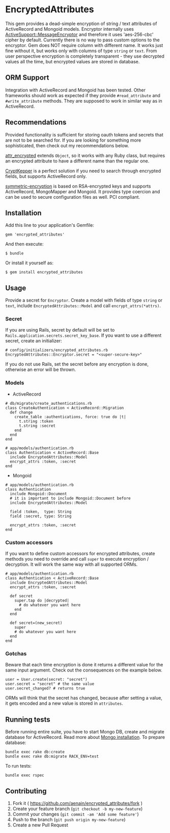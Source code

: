# EncryptedAttributes

This gem provides a dead-simple encryption of string / text attributes of ActiveRecord and Mongoid models.  Encryptor internally uses [ActiveSupport::MessageEncryptor](http://api.rubyonrails.org/classes/ActiveSupport/MessageEncryptor.html) and therefore it uses 'aes-256-cbc' cipher by default. Currently there is no way to pass custom options to the encryptor. Gem does NOT require column with different name. It works just fine without it, but works only with columns of type `string` or `text`. From user perspective encryption is completely transparent - they use decrypted values all the time, but encrypted values are stored in database.

## ORM Support

Integration with ActiveRecord and Mongoid has been tested. Other frameworks should work as expected if they provide `#read_attribute` and `#write_attribute` methods. They are supposed to work in similar way as in ActiveRecord.

## Recommendations

Provided functionality is sufficient for storing oauth tokens and secrets that are not to be searched for. If you are looking for something more sophisticated, then check out my recommendations below.

[attr_encrypted](https://github.com/attr-encrypted/attr_encrypted) extends `Object`, so it works with any Ruby class, but requires an encrypted attribute to have a different name than the regular one.

[CryptKepper](http://jmazzi.github.io/crypt_keeper/) is a perfect solution if you need to search through encrypted fields, but supports ActiveRecord only.

[symmetric-encryption](https://github.com/reidmorrison/symmetric-encryption) is based on RSA-encrypted keys and supports ActiveRecord, MongoMapper and Mongoid. It provides type coercion and can be used to secure configuration files as well. PCI compliant.

## Installation

Add this line to your application's Gemfile:

    gem 'encrypted_attributes'

And then execute:

    $ bundle

Or install it yourself as:

    $ gem install encrypted_attributes

## Usage

Provide a secret for `Encryptor`. Create a model with fields of type `string` or `text`, include `EncryptedAttributes::Model` and call `encrypt_attrs(*attrs)`.

### Secret

If you are using Rails, secret by default will be set to `Rails.application.secrets.secret_key_base`. If you want to use a different secret, create an initializer:

    # config/initializers/encrypted_attributes.rb
    EncryptedAttributes::Encryptor.secret = "<super-secure-key>"

If you do not use Rails, set the secret before any encryption is done, otherwise an error will be thrown.

### Models

* ActiveRecord

```
# db/migrate/create_authentications.rb
class CreateAuthentication < ActiveRecord::Migration
  def change
    create_table :authentications, force: true do |t|
      t.string :token
      t.string :secret
    end
  end
end
```

```
# app/models/authentication.rb
class Authentication < ActiveRecord::Base
  include EncryptedAttributes::Model
  encrypt_attrs :token, :secret
end
```

* Mongoid

```
# app/models/authentication.rb
class Authentication
  include Mongoid::Document
  # it is important to include Mongoid::Document before
  include EncryptedAttributes::Model

  field :token,  type: String
  field :secret, type: String

  encrypt_attrs :token, :secret
end
```

### Custom accessors

If you want to define custom accessors for encrypted attributes, create methods you need to override and call `super` to execute encryption / decryption. It will work the same way with all supported ORMs.

    # app/models/authentication.rb
    class Authentication < ActiveRecord::Base
      include EncryptedAttributes::Model
      encrypt_attrs :token, :secret

      def secret
        super.tap do |decrypted|
          # do whatever you want here
        end
      end

      def secret=(new_secret)
        super
        # do whatever you want here
      end
    end

### Gotchas

Beware that each time encryption is done it returns a different value for the same input argument. Check out the consequences on the example below.

    user = User.create(secret: "secret")
    user.secret = "secret" # the same value
    user.secret_changed? # returns true

ORMs will think that the secret has changed, because after setting a value, it gets encoded and a new value is stored in `attributes`.

## Running tests

  Before running entire suite, you have to start Mongo DB, create and migrate database for ActiveRecord. Read more about [Mongo installation](http://docs.mongodb.org/manual/installation/).
  To prepare database:

    bundle exec rake db:create
    bundle exec rake db:migrate RACK_ENV=test

  To run tests:

    bundle exec rspec

## Contributing

1. Fork it ( https://github.com/aenain/encrypted_attributes/fork )
2. Create your feature branch (`git checkout -b my-new-feature`)
3. Commit your changes (`git commit -am 'Add some feature'`)
4. Push to the branch (`git push origin my-new-feature`)
5. Create a new Pull Request
